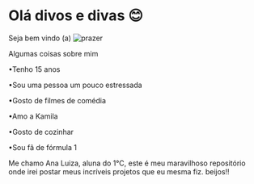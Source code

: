 #  Olá divos e divas :blush:
  Seja bem vindo (a)
![prazer](https://media.giphy.com/media/v1.Y2lkPTc5MGI3NjExZzZkZHl4MW15ejdrbWhoZG9yNngyY3Vqd3Z5cW1jc3gzcGJtOHV4eCZlcD12MV9naWZzX3NlYXJjaCZjdD1n/kZqbBT64ECtjy/giphy.gif)

Algumas coisas sobre mim

•Tenho 15 anos 

•Sou uma pessoa um pouco estressada 

•Gosto de filmes de comédia 

•Amo a Kamila

•Gosto de cozinhar 

•Sou fã de fórmula 1


  Me chamo Ana Luiza, aluna do 1°C,  este é meu maravilhoso repositório onde irei
  postar meus incríveis projetos que eu mesma fiz. beijos!!
